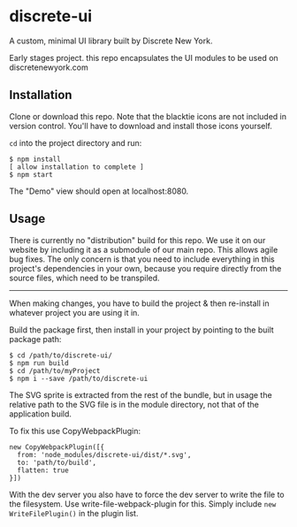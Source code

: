 discrete-ui
===========

A custom, minimal UI library built by Discrete New York.

Early stages project. this repo encapsulates the UI modules to be used on
discretenewyork.com

Installation
------------

Clone or download this repo. Note that the blacktie icons are not included in
version control. You'll have to download and install those icons yourself.

`cd` into the project directory and run:

    $ npm install
    [ allow installation to complete ]
    $ npm start

The "Demo" view should open at localhost:8080.

Usage
------

There is currently no "distribution" build for this repo. We use it on our website by including it as a submodule
of our main repo. This allows agile bug fixes. The only concern is that you need to include everything in this
project's dependencies in your own, because you require directly from the source files, which need to be transpiled.


---

When making changes, you have to build the project & then re-install in whatever project you are using it in.

Build the package first, then install in your project by pointing to the built package path:

    $ cd /path/to/discrete-ui/
    $ npm run build
    $ cd /path/to/myProject
    $ npm i --save /path/to/discrete-ui

The SVG sprite is extracted from the rest of the bundle, but in usage the relative path to the SVG file
is in the module directory, not that of the application build.

To fix this use CopyWebpackPlugin:

    new CopyWebpackPlugin([{
      from: 'node_modules/discrete-ui/dist/*.svg',
      to: 'path/to/build',
      flatten: true
    }])

With the dev server you also have to force the dev server to write the file to the filesystem.
Use write-file-webpack-plugin for this. Simply include `new WriteFilePlugin()` in the plugin list.
